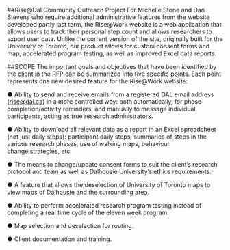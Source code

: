 ##Rise@Dal Community Outreach Project
For Michelle Stone and Dan Stevens who require additional administrative features from the website developed partly last term, the Rise@Work website is a web application that allows users to track their personal step count and allows researchers to export user data. Unlike the current version of the site, originally built for the University of Toronto, our product allows for custom consent forms and map, accelerated program testing, as well as improved Excel data reports.

##SCOPE
The important goals and objectives that have been identified by the client in the RFP can be summarized into five specific points. Each point represents one new desired feature for the Rise@Work website:

●	Ability to send and receive emails from a registered DAL email address (rise@dal.ca) in a more controlled way: both automatically, for phase completion/activity reminders, and manually to message individual participants, acting as true research administrators.

●	Ability to download all relevant data as a report in an Excel spreadsheet (not just daily steps): participant daily steps, summaries of steps in the various research phases, use of walking maps, behaviour change,strategies, etc.

●	The means to change/update consent forms to suit the client’s research protocol and team as well as Dalhousie University’s ethics requirements.

●	A feature that allows the deselection of University of Toronto maps to view maps of Dalhousie and the surrounding area.

●	Ability to perform accelerated research program testing instead of completing a real time cycle of the eleven week program.

● Map selection and deselection for routing.

● Client documentation and training.

